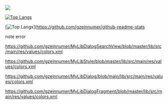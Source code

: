 <img src="https://github-readme-stats.vercel.app/api?username=gzeinnumer">

[![Top Langs](https://github-readme-stats.vercel.app/api/top-langs/?username=gzeinnumer&layout=compact)](https://github.com/gzeinnumer/github-readme-stats)

[![Top Langs](https://github-readme-stats.vercel.app/api/top-langs/?username=gzeinnumer)](https://github.com/gzeinnumer/github-readme-stats

note error

https://github.com/gzeinnumer/MyLibDialogSearchView/blob/master/lib/src/main/res/values/colors.xml

https://github.com/gzeinnumer/MyLibStyle/blob/master/lib/src/main/res/values/colors.xml

https://github.com/gzeinnumer/MyLibDialog/blob/main/lib/src/main/res/values/colors.xml

https://github.com/gzeinnumer/MyLibDialogFragment/blob/master/lib/src/main/res/values/colors.xml
